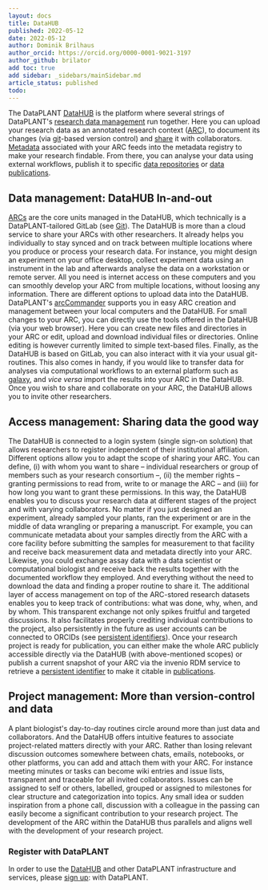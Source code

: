 ```yaml
---
layout: docs
title: DataHUB
published: 2022-05-12
date: 2022-05-12
author: Dominik Brilhaus
author_orcid: https://orcid.org/0000-0001-9021-3197
author_github: brilator
add toc: true
add sidebar: _sidebars/mainSidebar.md
article_status: published
todo:
---
```


The DataPLANT [DataHUB][hp-DataHUB] is the platform where several strings of DataPLANT's [research data management][kb-ResearchDataManagement] run together. Here you can upload your research data as an annotated research context ([ARC][kb-AnnotatedResearchContext]), to document its changes (via [git][kb-VersionControlGit]-based version control) and [share][kb-DataSharing] it with collaborators. [Metadata][kb-Metadata] associated with your ARC feeds into the metadata registry to make your research findable. From there, you can analyse your data using external workflows, publish it to specific [data repositories][kb-PublicDataRepositories] or [data publications][kb-DataPublications].
<!-- TODO_ link to wms -->

## Data management: DataHUB In-and-out

[ARCs][kb-AnnotatedResearchContext] are the core units managed in the DataHUB, which technically is a DataPLANT-tailored GitLab (see [Git][kb-VersionControlGit]). The DataHUB is more than a cloud service to share your ARCs with other researchers. It already helps you individually to stay synced and on track between multiple locations where you produce or process your research data. For instance, you might design an experiment on your office desktop, collect experiment data using an instrument in the lab and afterwards analyse the data on a workstation or remote server. All you need is internet access on these computers and you can smoothly develop your ARC from multiple locations, without loosing any information.
There are different options to upload data into the DataHUB. DataPLANT's [arcCommander][gh-ArcCommander] supports you in easy ARC creation and management between your local computers and the DataHUB. For small changes to your ARC, you can directly use the tools offered in the DataHUB (via your web browser). Here you can create new files and directories in your ARC or edit, upload and download individual files or directories. Online editing is however currently limited to simple text-based files. Finally, as the DataHUB is based on GitLab, you can also interact with it via your usual git-routines. This also comes in handy, if you would like to transfer data for analyses via computational workflows to an external platform such as [galaxy][ext-galaxy], and *vice versa* import the results into your ARC in the DataHUB. <!-- TODO add link to wms (see also [][kb-WMS]).  -->
Once you wish to share and collaborate on your ARC, the DataHUB allows you to invite other researchers.

## Access management: Sharing data the good way

The DataHUB is connected to a login system (single sign-on solution) that allows researchers to register independent of their institutional affiliation. Different options allow you to adapt the scope of sharing your ARC. You can define, (i) with whom you want to share  &ndash; individual researchers or group of members such as your research consortium &ndash;, (ii) the member rights &ndash; granting permissions to read from, write to or manage the ARC &ndash; and (iii) for how long you want to grant these permissions. In this way, the DataHUB enables you to discuss your research data at different stages of the project and with varying collaborators. No matter if you just designed an experiment, already sampled your plants, ran the experiment or are in the middle of data wrangling or preparing a manuscript. For example, you can communicate metadata about your samples directly from the ARC with a core facility before submitting the samples for measurement to that facility and receive back measurement data and metadata directly into your ARC. Likewise, you could exchange assay data with a data scientist or computational biologist and receive back the results together with the documented workflow they employed. And everything without the need to download the data and finding a proper routine to share it.
The additional layer of access management on top of the ARC-stored research datasets enables you to keep track of contributions: what was done, why, when, and by whom. This transparent exchange not only spikes fruitful and targeted discussions. It also facilitates properly crediting individual contributions to the project, also persistently in the future as user accounts can be connected to ORCIDs (see [persistent identifiers][kb-PersistentIdentifiers]).
Once your research project is ready for publication, you can either make the whole ARC publicly accessible directly via the DataHUB (with above-mentioned scopes) or publish a current snapshot of your ARC via the invenio RDM service to retrieve a [persistent identifier][kb-PersistentIdentifiers] to make it citable in [publications][kb-DataPublications].
<!-- TODO: add link to invenio -->

## Project management: More than version-control and data

A plant biologist's day-to-day routines circle around more than just data and collaborators. And the DataHUB offers intuitive features to associate project-related matters directly with your ARC. Rather than losing relevant discussion outcomes somewhere between chats, emails, notebooks, or other platforms, you can add and attach them with your ARC. For instance meeting minutes or tasks can become wiki entries and issue lists, transparent and traceable for all invited collaborators. Issues can be assigned to self or others, labelled, grouped or assigned to milestones for clear structure and categorization into topics. Any small idea or sudden inspiration from a phone call, discussion with a colleague in the passing can easily become a significant contribution to your research project. The development of the ARC within the DataHUB thus parallels and aligns well with the development of your research project.

<!-- And it does not have to be the most formal piece of documentation. 
    - want to keep it private -->

<!-- 
## User-friendliness and third-party apps

- The technical back-end is gitlab, 
- git and GitLab become more established
- more tools being developed to integrate git (e.g. IDEs on computer)
- other third-party tools / apps
  - take photo of lab work and add directly to your project -->

### Register with DataPLANT

In order to use the [DataHUB][hp-DataHUB] and other DataPLANT infrastructure and services, please [sign up][hp-Registration]: with DataPLANT.  

<!-- Knowledge base cross-references -->

[kb-DataPublications]: ./DataPublications.html "Data Publication"
[kb-FairDataPrinciples]: ./FairDataPrinciples.html "FAIR Data principles"
[kb-Metadata]: ./Metadata.html "Metadata"
[kb-PersistentIdentifiers]: ./PersistentIdentifiers.html  "Persistent Identifiers"
[kb-arccommander]: ./ArcCommander.html "arcCommander"
[kb-AnnotatedResearchContext]: ./AnnotatedResearchContext.html "Annotated Research Context"
[kb-ResearchDataManagement]: ./ResearchDataManagement.html "Research Data Management"
[kb-DataSharing]: ./DataSharing.html "Data Sharing"
[kb-VersionControlGit]: ./VersionControlGit.html "Git"
[kb-PublicDataRepositories]: ./PublicDataRepositories.html "Repositories"
<!-- [kb-WMS]: ./WMS.html -->

<!-- DataPLANT web links -->

[hp-Registration]: <https://register.nfdi4plants.org/registration> "DataPLANT Registration"
[hp-DataHUB]: <https://git.nfdi4plants.org> "DataHUB"
[gh-ArcSpecs]: <https://github.com/nfdi4plants/ARC-specification/> "ARC specifications"
[gh-ArcCommander]: <https://github.com/nfdi4plants/arcCommander/wiki> "ArcCommander Wiki"
[gh-Swate]: <https://github.com/nfdi4plants/Swate/wiki> "Swate Wiki"

<!-- Reference web links -->

[ext-galaxy]: https://plants.usegalaxy.eu/ "Galaxy Plants"

